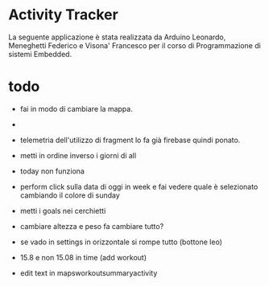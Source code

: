 # Activity Tracker
La seguente applicazione è stata realizzata da Arduino Leonardo, Meneghetti Federico e Visona' Francesco per il corso di Programmazione di sistemi Embedded.


# todo
- fai in modo di cambiare la mappa.

-

- telemetria dell'utilizzo di fragment lo fa già firebase quindi ponato.

- metti in ordine inverso i giorni di all
- today non funziona
- perform click sulla data di oggi in week e fai vedere quale è selezionato cambiando il colore di sunday
- metti i goals nei cerchietti
- cambiare altezza e peso fa cambiare tutto?
- se vado in settings in orizzontale si rompe tutto (bottone leo)
- 15.8 e non 15.08 in time (add workout)
- edit text in mapsworkoutsummaryactivity